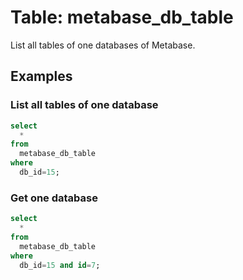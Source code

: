 # Table: metabase_db_table

List all tables of one databases of Metabase.

## Examples

### List all tables of one database

```sql
select
  *
from
  metabase_db_table
where
  db_id=15;
```

### Get one database

```sql
select
  *
from
  metabase_db_table
where
  db_id=15 and id=7;
```
